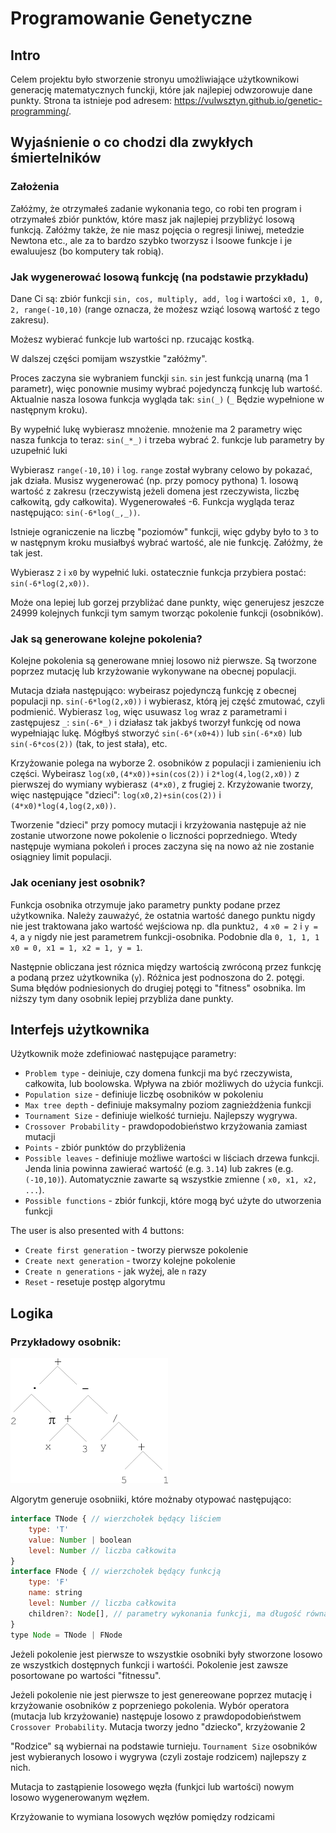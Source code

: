 # Programowanie Genetyczne

## Intro
Celem projektu było stworzenie stronyu umożliwiające użytkownikowi generację matematycznych funckji, które jak najlepiej odwzorowuje dane punkty. Strona ta istnieje pod adresem: https://vulwsztyn.github.io/genetic-programming/.

## Wyjaśnienie o co chodzi dla zwykłych śmiertelników

### Założenia

Załóżmy, że otrzymałeś zadanie wykonania tego, co robi ten program i otrzymałeś zbiór punktów, które masz jak najlepiej przybliżyć losową funkcją. Załóżmy także, że nie masz pojęcia o regresji liniwej, metedzie Newtona etc., ale za to bardzo szybko tworzysz i lsoowe funkcje i je ewaluujesz (bo komputery tak robią).


### Jak wygenerować losową funkcję (na podstawie przykładu)

Dane Ci są: zbiór funkcji `sin, cos, multiply, add, log` i wartości `x0, 1, 0, 2, range(-10,10)` (range oznacza, że możesz wziąć losową wartość z tego zakresu).

Możesz wybierać funkcje lub wartości np. rzucając kostką.

W dalszej części pomijam wszystkie "załóżmy".

Proces zaczyna sie wybraniem funckji `sin`. `sin` jest funkcją unarną (ma 1 parametr), więc ponownie musimy wybrać pojedynczą funkcję lub wartość. Aktualnie nasza losowa funkcja wygląda tak: `sin(_)` (`_` Będzie wypełnione w następnym kroku).

By wypełnić lukę wybierasz mnożenie. mnożenie ma 2 parametry więc nasza funkcja to teraz: `sin(_*_)` i trzeba wybrać 2. funkcje lub parametry by uzupełnić luki

Wybierasz `range(-10,10)` i `log`. `range` został wybrany celowo by pokazać, jak działa. Musisz wygenerować (np. przy pomocy pythona) 1. losową wartość z zakresu (rzeczywistą jeżeli domena jest rzeczywista, liczbę całkowitą, gdy całkowita). Wygenerowałeś -6. Funkcja wygląda teraz następująco: `sin(-6*log(_,_))`.

Istnieje ograniczenie na liczbę "poziomów" funkcji, więc gdyby było to `3` to w następnym kroku musiałbyś wybrać wartość, ale nie funkcję. Załóżmy, że tak jest.

 Wybierasz `2` i `x0` by wypełnić luki. ostatecznie funkcja przybiera postać: `sin(-6*log(2,x0))`.

Może ona lepiej lub gorzej przybliżać dane punkty, więc generujesz jeszcze 24999 kolejnych funkcji tym samym tworząc pokolenie funkcji (osobników). 

### Jak są generowane kolejne pokolenia?

Kolejne pokolenia są generowane mniej losowo niż pierwsze. Są tworzone poprzez mutację lub krzyżowanie wykonywane na obecnej populacji.

Mutacja działa następująco: wybeirasz pojedynczą funkcję z obecnej populacji np. `sin(-6*log(2,x0))` i wybierasz, którą jej część zmutować, czyli podmienić. Wybierasz `log`, więc usuwasz `log` wraz z parametrami i zastępujesz `_`: `sin(-6*_)` i działasz tak jakbyś tworzył funkcję od nowa wypełniając lukę. Mógłbyś stworzyć `sin(-6*(x0+4))` lub `sin(-6*x0)` lub `sin(-6*cos(2))` (tak, to jest stała), etc.

Krzyżowanie polega na wyborze 2. osobników z populacji i zamienieniu ich części. Wybeirasz `log(x0,(4*x0))+sin(cos(2))` i `2*log(4,log(2,x0))` z pierwszej do wymiany wybierasz `(4*x0)`, z frugiej `2`. Krzyżowanie tworzy, więc następujące "dzieci": `log(x0,2)+sin(cos(2))` i `(4*x0)*log(4,log(2,x0))`.

Tworzenie "dzieci" przy pomocy mutacji i krzyżowania następuje aż nie zostanie utworzone nowe pokolenie o liczności poprzedniego. Wtedy następuje wymiana pokoleń i proces zaczyna się na nowo aż nie zostanie osiągniey limit populacji.

### Jak oceniany jest osobnik?

Funkcja osobnika otrzymuje jako parametry punkty podane przez użytkownika.
Należy zauważyć, że ostatnia wartość danego punktu nigdy nie jest traktowana jako wartość wejściowa np. dla punktu`2, 4` `x0 = 2` i `y = 4`, a `y` nigdy nie jest parametrem funkcji-osobnika. Podobnie dla `0, 1, 1, 1` `x0 = 0, x1 = 1, x2 = 1, y = 1`. 

Następnie obliczana jest róznica między wartością zwróconą przez funkcję a podaną przez użytkownika (`y`). Różnica jest podnoszona do 2. potęgi. Suma błędów podniesionych do drugiej potęgi to "fitness" osobnika. Im niższy tym dany osobnik lepiej przybliża dane punkty.

## Interfejs użytkownika

Użytkownik może zdefiniować następujące parametry:

- `Problem type` - deiniuje, czy domena funkcji ma być rzeczywista, całkowita, lub boolowska. Wpływa na zbiór możliwych do użycia funkcji.
- `Population size` - definiuje liczbę osobników w pokoleniu
- `Max tree depth` - definiuje maksymalny poziom zagnieżdżenia funkcji
- `Tournament Size` - definiuje wielkość turnieju. Najlepszy wygrywa.
- `Crossover Probability` - prawdopodobieństwo krzyżowania zamiast mutacji
- `Points` -  zbiór punktów do przybliżenia
- `Possible leaves` - definiuje możliwe wartości w liściach drzewa funkcji. Jenda linia powinna zawierać wartość (e.g. `3.14`) lub zakres (e.g. `(-10,10)`).  Automatycznie zawarte są wszystkie zmienne ( `x0, x1, x2, ...`).
- `Possible functions` - zbiór funkcji, które mogą być użyte do utworzenia funkcji

The user is also presented with 4 buttons:
- `Create first generation` - tworzy pierwsze pokolenie
- `Create next generation` - tworzy kolejne pokolenie
- `Create n generations` - jak wyżej, ale `n` razy
- `Reset` - resetuje postęp algorytmu

## Logika
### Przykładowy osobnik:
![Equation Tree](/assets/eq_as_tree.png)

Algorytm generuje osobniiki, które możnaby otypować następująco:
```javascript
interface TNode { // wierzchołek będący liściem
    type: 'T'
    value: Number | boolean 
    level: Number // liczba całkowita
}
interface FNode { // wierzchołek będący funkcją
    type: 'F'
    name: string 
    level: Number // liczba całkowita
    children?: Node[], // parametry wykonania funkcji, ma długość równą arności funkcji
}
type Node = TNode | FNode
```

Jeżeli pokolenie jest pierwsze to wszystkie osobniki były stworzone losowo ze wszystkich dostępnych funkcji i wartośći. Pokolenie jest zawsze posortowane po wartości "fitnessu".

Jeżeli pokolenie nie jest pierwsze to jest genereowane poprzez mutację i krzyżowanie osobników z poprzeniego pokolenia. Wybór operatora (mutacja lub krzyżowanie) następuje losowo z prawdopodobieństwem `Crossover Probability`. Mutacja tworzy jedno "dziecko", krzyżowanie 2

"Rodzice" są wybiernai na podstawie turnieju. `Tournament Size` osobników jest wybieranych losowo i wygrywa (czyli zostaje rodzicem) najlepszy z nich.

Mutacja to zastąpienie losowego węzła (funkjci lub wartości) nowym losowo wygenerowanym węzłem.

Krzyżowanie to wymiana losowych węzłów pomiędzy rodzicami